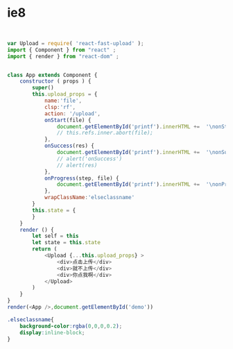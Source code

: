 # ie8

<!-- Polyfills -->
<!--[if lt IE 10]>
<script src="../../_fastboot/lt-ie10.js"></script>
<![endif]-->
<!--[if lte IE 11]>
<script src="../../_fastboot/lte-ie11.js"></script>
<![endif]-->

<div id="demo"></div>
<pre id="printf"></pre>


````js

var Upload = require( 'react-fast-upload' );
import { Component } from "react" ;
import { render } from "react-dom" ;


class App extends Component {
	constructor ( props ) {
		super()
		this.upload_props = {
			name:'file',
			clsp:'rf',
			action: '/upload',
			onStart(file) {
		        document.getElementById('printf').innerHTML +=  '\nonStart ' + file.name
		        // this.refs.inner.abort(file);
			},
			onSuccess(res) {
		        document.getElementById('printf').innerHTML +=  '\nonSuccess ' + res
		        // alert('onSuccess')
		        // alert(res)
			},
			onProgress(step, file) {
		        document.getElementById('printf').innerHTML +=  '\nonProgress ' + Math.round(step.percent) + ' '+ file.name
			},
			wrapClassName:'elseclassname'
		}
		this.state = {
	    }
	}
	render () {
		let self = this
		let state = this.state
		return (
			<Upload {...this.upload_props} >
				<div>点击上传</div>
				<div>就不上传</div>
				<div>你点我啊</div>
			</Upload>
		)
	}
}
render(<App />,document.getElementById('demo'))


````


````css
.elseclassname{
	background-color:rgba(0,0,0,0.2);
	display:inline-block;
}
````